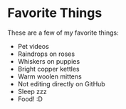 # Favorite Things

These are a few of my favorite things:

- Pet videos
- Raindrops on roses
- Whiskers on puppies
- Bright copper kettles
- Warm woolen mittens
- Not editing directly on GitHub
- Sleep zzz
- Food! :D
